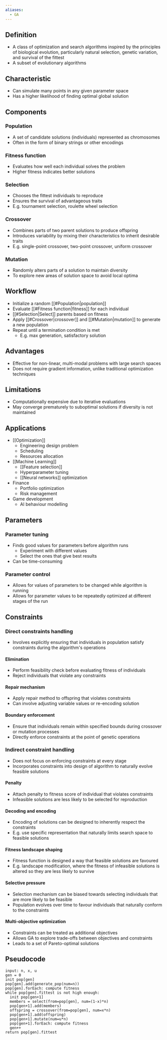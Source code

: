 ```yaml
---
aliases:
  - GA
---
```



## Definition

- A class of optimization and search algorithms inspired by the principles of biological evolution, particularly natural selection, genetic variation, and survival of the fittest
- A subset of evolutionary algorithms

## Characteristic

- Can simulate many points in any given parameter space
- Has a higher likelihood of finding optimal global solution

## Components

### Population

- A set of candidate solutions (individuals) represented as chromosomes
- Often in the form of binary strings or other encodings

### Fitness function

- Evaluates how well each individual solves the problem
- Higher fitness indicates better solutions

### Selection

- Chooses the fittest individuals to reproduce
- Ensures the survival of advantageous traits
- E.g. tournament selection, roulette wheel selection

### Crossover

- Combines parts of two parent solutions to produce offspring
- Introduces variability by mixing their characteristics to inherit desirable traits
- E.g. single-point crossover, two-point crossover, uniform crossover

### Mutation

- Randomly alters parts of a solution to maintain diversity
- To explore new areas of solution space to avoid local optima

## Workflow

- Initialize a random [[#Population|population]]
- Evaluate [[#Fitness function|fitness]] for each individual
- [[#Selection|Select]] parents based on fitness
- Apply [[#Crossover|crossover]] and [[#Mutation|mutation]] to generate a new population
- Repeat until a termination condition is met
	- E.g. max generation, satisfactory solution

## Advantages

- Effective for non-linear, multi-modal problems with large search spaces
- Does not require gradient information, unlike traditional optimization techniques

## Limitations

- Computationally expensive due to iterative evaluations
- May converge prematurely to suboptimal solutions if diversity is not maintained

## Applications

- [[Optimization]]
	- Engineering design problem
	- Scheduling
	- Resources allocation
- [[Machine Learning]]
	- [[Feature selection]]
	- Hyperparameter tuning
	- [[Neural networks]] optimization
- Finance
	- Portfolio optimization
	- Risk management
- Game development
	- AI behaviour modelling

## Parameters

### Parameter tuning

- Finds good values for parameters before algorithm runs
	- Experiment with different values
	- Select the ones that give best results
- Can be time-consuming

### Parameter control

- Allows for values of parameters to be changed while algorithm is running
- Allows for parameter values to be repeatedly optimized at different stages of the run

## Constraints

### Direct constraints handling

- Involves explicitly ensuring that individuals in population satisfy constraints during the algorithm's operations

#### Elimination

- Perform feasibility check before evaluating fitness of individuals
- Reject individuals that violate any constraints

#### Repair mechanism

- Apply repair method to offspring that violates constraints
- Can involve adjusting variable values or re-encoding solution

#### Boundary enforcement

- Ensure that individuals remain within specified bounds during crossover or mutation processes
- Directly enforce constraints at the point of genetic operations

### Indirect constraint handling

- Does not focus on enforcing constraints at every stage 
- Incorporates constraints into design of algorithm to naturally evolve feasible solutions

#### Penalty

- Attach penalty to fitness score of individual that violates constraints
- Infeasible solutions are less likely to be selected for reproduction

#### Decoding and encoding

- Encoding of solutions can be designed to inherently respect the constraints
- E.g. use specific representation that naturally limits search space to feasible solutions

#### Fitness landscape shaping

- Fitness function is designed a way that feasible solutions are favoured
- E.g. landscape modification, where the fitness of infeasible solutions is altered so they are less likely to survive

#### Selective pressure

- Selection mechanism can be biased towards selecting individuals that are more likely to be feasible
- Population evolves over time to favour individuals that naturally conform to the constraints

#### Multi-objective optimization

- Constraints can be treated as additional objectives
- Allows GA to explore trade-offs between objectives and constraints
- Leads to a set of Pareto-optimal solutions

## Pseudocode

```
input: n, x, u
gen = 0
init pop[gen]
pop[gen].add(generate_pop(num=n))
pop[gen].forEach: compute fitness
while pop[gen].fittest is not high enough:
  init pop[gen+1]
  members = select(from=pop[gen], num=(1-x)*n)
  pop[gen+1].add(members)
  offspring = crossover(from=pop[gen], num=x*n)
  pop[gen+1].add(offspring)
  pop[gen+1].mutate(num=u*n)
  pop[gen+1].forEach: compute fitness
  gen++
return pop[gen].fittest
```
